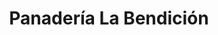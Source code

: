 ---
title: "Panadería La Bendición"
url: /san-pedro-la-laguna/panaderia-la-bendicion/
shop: Bäckerei
---